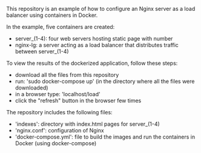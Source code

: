 This repository is an example of how to configure an Nginx server as a load balancer using containers in Docker.

In the example, five containers are created:
- server_(1-4): four web servers hosting static page with number
- nginx-lg: a server acting as a load balancer that distributes traffic between server_(1-4)

To view the results of the dockerized application, follow these steps:
- download all the files from this repository
- run: 'sudo docker-compose up' (in the directory where all the files were downloaded)
- in a browser type: 'localhost/load'
- click the "refresh" button in the browser few times

The repository includes the following files:
- 'indexes': directory with index.html pages for server_(1-4)
- 'nginx.conf': configuration of Nginx
- 'docker-compose.yml': file to build the images and run the containers in Docker (using docker-compose)


